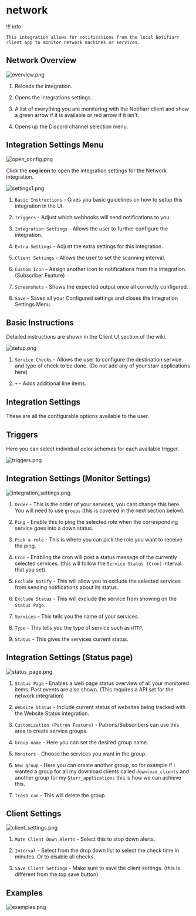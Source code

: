 # network

!!! info

    This integration allows for notifications from the local Notifiarr client app to monitor network machines or services.

## Network Overview

![overview.png](../../assets/screenshots/integrations/network/overview.png)

1. Reloads the integration.

2. Opens the integrations settings.

3. A list of everything you are monitoring with the Notifiarr client and show a green arrow if it is available or red arrow if it isn't.

4. Opens up the Discord channel selection menu.

## Integration Settings Menu

![open_config.png](../../assets/screenshots/integrations/network/open_config.png)

Click the **cog icon** to open the integration settings for the Network integration.

![settings1.png](../../assets/screenshots/integrations/network/settings1.png)

1. `Basic Instructions` - Gives you basic guidelines on how to setup this integration in the UI.

2. `Triggers` - Adjust which webhooks will send notifications to you.

3. `Integration Settings` - Allows the user to further configure the integration.

4. `Extra Settings` - Adjust the extra settings for this integration.

5. `Client Settings` - Allows the user to set the scanning interval.

6. `Custom Icon` - Assign another icon to notifications from this integration. (Subscriber Feature)

7. `Screenshots` - Shows the expected output once all correctly configured.

8. `Save` - Saves all your Configured settings and closes the Integration Settings Menu.

## Basic Instructions

Detailed instructions are shown in the Client UI section of the wiki.

![setup.png](../../assets/screenshots/integrations/network/setup.png)

1. `Service Checks` - Allows the user to configure the destination service and type of check to be done. (Do not add any of your starr applications here)

2. `+` - Adds additional line items.

## Integration Settings

These are all the configurable options available to the user.

## Triggers

Here you can select individual color schemes for each available trigger.

![triggers.png](../../assets/screenshots/integrations/network/triggers.png)

## Integration Settings (Monitor Settings)

![integration_settings.png](../../assets/screenshots/integrations/network/integration_settings.png)

1. `Order` - This is the order of your services, you cant change this here. You will need to use `groups` (this is covered in the next section below).

2. `Ping` - Enable this to ping the selected role when the corresponding service goes into a down status.

3. `Pick a role` - This is where you can pick the role you want to receive the ping.

4. `Cron` - Enabling the cron will post a status message of the currently selected services. (this will follow the `Service Status (Cron)` interval that you set).

5. `Exclude Notify` - This will allow you to exclude the selected services from sending notifications about its status.

6. `Exclude Status` - This will exclude the service from showing on the `Status Page`.

7. `Services` - This tells you the name of your services.

8. `Type` - This tells you the type of service such as `HTTP`.

9. `Status` - This gives the services current status.

## Integration Settings (Status page)

![status_page.png](../../assets/screenshots/integrations/network/status_page.png)

1. `Status Page` - Enables a web page status overview of all your monitored items. Past events are also shown. (This requires a API set for the network integration)

2. `Website Status` - Include current status of websites being tracked with the Website Status integration.

3. `Customization (Patron Feature)` - Patrons/Subscribers can use this area to create service groups.

4. `Group name` - Here you can set the desired group name.

5. `Monitors` - Choose the services you want in the group.

6. `New group` - Here you can create another group, so for example if i wanted a group for all my download clients called `download_clients` and another group for my `Starr_applications` this is how we can achieve this.

7. `Trash can` - This will delete the group.

## Client Settings

![client_settings.png](../../assets/screenshots/integrations/network/client_settings.png)

1. `Mute Client Down Alerts` - Select this to stop down alerts.

2. `Interval` - Select from the drop down list to select the check time in minutes. Or to disable all checks.

3. `Save Client Settings` - Make sure to save the client settings. (this is different from the top save button)

## Examples

![examples.png](../../assets/screenshots/integrations/network/examples.png)
